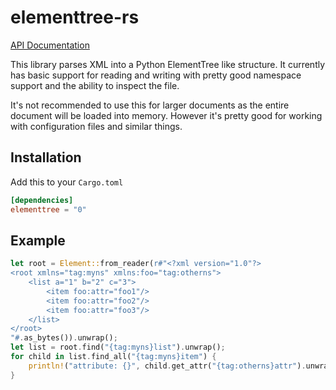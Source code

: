 elementtree-rs
==============

[API Documentation](https://docs.rs/elementtree/)

This library parses XML into a Python ElementTree like structure.  It currently
has basic support for reading and writing with pretty good namespace support and the
ability to inspect the file.

It's not recommended to use this for larger documents as the entire document
will be loaded into memory.  However it's pretty good for working with configuration
files and similar things.

## Installation

Add this to your `Cargo.toml`

```toml
[dependencies]
elementtree = "0"
```


## Example

```rust
let root = Element::from_reader(r#"<?xml version="1.0"?>
<root xmlns="tag:myns" xmlns:foo="tag:otherns">
    <list a="1" b="2" c="3">
        <item foo:attr="foo1"/>
        <item foo:attr="foo2"/>
        <item foo:attr="foo3"/>
    </list>
</root>
"#.as_bytes()).unwrap();
let list = root.find("{tag:myns}list").unwrap();
for child in list.find_all("{tag:myns}item") {
    println!("attribute: {}", child.get_attr("{tag:otherns}attr").unwrap());
}
```
